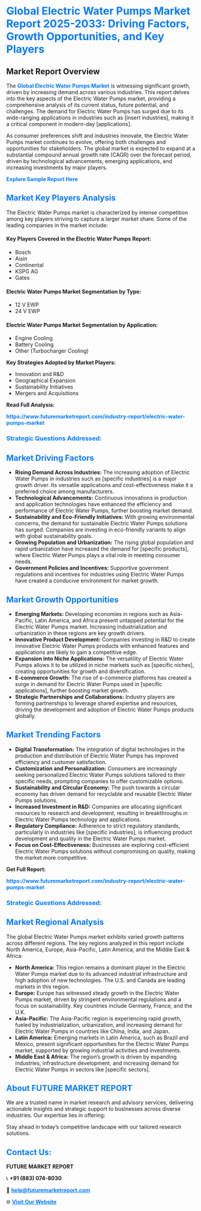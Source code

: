 <h1 style="color: #007BFF;">Global Electric Water Pumps Market Report 2025-2033: Driving Factors, Growth Opportunities, and Key Players</h1>

<section id="overview">
<h2>Market Report Overview</h2>
<p>The <a href="https://www.futuremarketreport.com/industry-report/electric-water-pumps-market" style="color: #007BFF; text-decoration: none;"><strong>Global Electric Water Pumps Market</strong></a> is witnessing significant growth, driven by increasing demand across various industries. This report delves into the key aspects of the Electric Water Pumps market, providing a comprehensive analysis of its current status, future potential, and challenges. The demand for Electric Water Pumps has surged due to its wide-ranging applications in industries such as [insert industries], making it a critical component in modern-day [applications].</p>
<p>As consumer preferences shift and industries innovate, the Electric Water Pumps market continues to evolve, offering both challenges and opportunities for stakeholders. The global market is expected to expand at a substantial compound annual growth rate (CAGR) over the forecast period, driven by technological advancements, emerging applications, and increasing investments by major players.</p>
</section>

<section id="overview">
<p><a href="https://www.futuremarketreport.com/request-sample/reportId=84302" style="color: #007BFF; text-decoration: none;"><strong>Explore Sample Report Here</strong></a></p>
</section>

<section id="key-players">
<h2 style="color: #007BFF;">Market Key Players Analysis</h2>
<p>The Electric Water Pumps market is characterized by intense competition among key players striving to capture a larger market share. Some of the leading companies in the market include:</p>
<h4>Key Players Covered in the Electric Water Pumps Report:</h4>
<ul><li>Bosch</li><li>Aisin</li><li>Continental</li><li>KSPG AG</li><li>Gates</li></ul>
<h4>Electric Water Pumps Market Segmentation by Type:</h4>
<ul><li>12 V EWP</li><li>24 V EWP</li></ul>

<h4>Electric Water Pumps Market Segmentation by Application:</h4>
<ul><li>Engine Cooling</li><li>Battery Cooling</li><li>Other (Turbocharger Cooling)</li></ul>
<p><strong>Key Strategies Adopted by Market Players:</strong></p>
<ul>
<li>Innovation and R&D</li>
<li>Geographical Expansion</li>
<li>Sustainability Initiatives</li>
<li>Mergers and Acquisitions</li>
</ul>
</section>

<section>
<p><strong>Read Full Analysis: </strong></p><a href="https://www.futuremarketreport.com/industry-report/electric-water-pumps-market" style="color: #007BFF; text-decoration: none;"><strong>https://www.futuremarketreport.com/industry-report/electric-water-pumps-market</strong></a>
<h3 style="color: #007BFF;">Strategic Questions Addressed:</h3>
</section>

<section id="driving-factors">
<h2 style="color: #007BFF;">Market Driving Factors</h2>
<ul>
<li><strong>Rising Demand Across Industries:</strong> The increasing adoption of Electric Water Pumps in industries such as [specific industries] is a major growth driver. Its versatile applications and cost-effectiveness make it a preferred choice among manufacturers.</li>
<li><strong>Technological Advancements:</strong> Continuous innovations in production and application technologies have enhanced the efficiency and performance of Electric Water Pumps, further boosting market demand.</li>
<li><strong>Sustainability and Eco-Friendly Initiatives:</strong> With growing environmental concerns, the demand for sustainable Electric Water Pumps solutions has surged. Companies are investing in eco-friendly variants to align with global sustainability goals.</li>
<li><strong>Growing Population and Urbanization:</strong> The rising global population and rapid urbanization have increased the demand for [specific products], where Electric Water Pumps plays a vital role in meeting consumer needs.</li>
<li><strong>Government Policies and Incentives:</strong> Supportive government regulations and incentives for industries using Electric Water Pumps have created a conducive environment for market growth.</li>
</ul>
</section>

<section id="growth-opportunities">
<h2 style="color: #007BFF;">Market Growth Opportunities</h2>
<ul>
<li><strong>Emerging Markets:</strong> Developing economies in regions such as Asia-Pacific, Latin America, and Africa present untapped potential for the Electric Water Pumps market. Increasing industrialization and urbanization in these regions are key growth drivers.</li>
<li><strong>Innovative Product Development:</strong> Companies investing in R&D to create innovative Electric Water Pumps products with enhanced features and applications are likely to gain a competitive edge.</li>
<li><strong>Expansion into Niche Applications:</strong> The versatility of Electric Water Pumps allows it to be utilized in niche markets such as [specific niches], creating opportunities for growth and diversification.</li>
<li><strong>E-commerce Growth:</strong> The rise of e-commerce platforms has created a surge in demand for Electric Water Pumps used in [specific applications], further boosting market growth.</li>
<li><strong>Strategic Partnerships and Collaborations:</strong> Industry players are forming partnerships to leverage shared expertise and resources, driving the development and adoption of Electric Water Pumps products globally.</li>
</ul>
</section>

<section id="trending-factors">
<h2 style="color: #007BFF;">Market Trending Factors</h2>
<ul>
<li><strong>Digital Transformation:</strong> The integration of digital technologies in the production and distribution of Electric Water Pumps has improved efficiency and customer satisfaction.</li>
<li><strong>Customization and Personalization:</strong> Consumers are increasingly seeking personalized Electric Water Pumps solutions tailored to their specific needs, prompting companies to offer customizable options.</li>
<li><strong>Sustainability and Circular Economy:</strong> The push towards a circular economy has driven demand for recyclable and reusable Electric Water Pumps solutions.</li>
<li><strong>Increased Investment in R&D:</strong> Companies are allocating significant resources to research and development, resulting in breakthroughs in Electric Water Pumps technology and applications.</li>
<li><strong>Regulatory Compliance:</strong> Adherence to strict regulatory standards, particularly in industries like [specific industries], is influencing product development and quality in the Electric Water Pumps market.</li>
<li><strong>Focus on Cost-Effectiveness:</strong> Businesses are exploring cost-efficient Electric Water Pumps solutions without compromising on quality, making the market more competitive.</li>
</ul>
</section>

<section>
<p><strong>Get Full Report: </strong></p><a href="https://www.futuremarketreport.com/industry-report/electric-water-pumps-market" style="color: #007BFF; text-decoration: none;"><strong>https://www.futuremarketreport.com/industry-report/electric-water-pumps-market</strong></a>
<h3 style="color: #007BFF;">Strategic Questions Addressed:</h3>
</section>


<section id="regional-analysis">
<h2 style="color: #007BFF;">Market Regional Analysis</h2>
<p>The global Electric Water Pumps market exhibits varied growth patterns across different regions. The key regions analyzed in this report include North America, Europe, Asia-Pacific, Latin America, and the Middle East & Africa:</p>
<ul>
<li><strong>North America:</strong> This region remains a dominant player in the Electric Water Pumps market due to its advanced industrial infrastructure and high adoption of new technologies. The U.S. and Canada are leading markets in this region.</li>
<li><strong>Europe:</strong> Europe has witnessed steady growth in the Electric Water Pumps market, driven by stringent environmental regulations and a focus on sustainability. Key countries include Germany, France, and the U.K.</li>
<li><strong>Asia-Pacific:</strong> The Asia-Pacific region is experiencing rapid growth, fueled by industrialization, urbanization, and increasing demand for Electric Water Pumps in countries like China, India, and Japan.</li>
<li><strong>Latin America:</strong> Emerging markets in Latin America, such as Brazil and Mexico, present significant opportunities for the Electric Water Pumps market, supported by growing industrial activities and investments.</li>
<li><strong>Middle East & Africa:</strong> The region’s growth is driven by expanding industries, infrastructure development, and increasing demand for Electric Water Pumps in sectors like [specific sectors].</li>
</ul>
</section>

<footer>
<h2 style="color: #007BFF;">About FUTURE MARKET REPORT</h2>
<p>We are a trusted name in market research and advisory services, delivering actionable insights and strategic support to businesses across diverse industries. Our expertise lies in offering:</p>

<p>Stay ahead in today’s competitive landscape with our tailored research solutions.</p>

<h2 style="color: #007BFF;">Contact Us:</h2>
<p><strong>FUTURE MARKET REPORT</strong></p>
<p>📞 <strong>+91 (883) 074-8030</strong></p>
<p>📧 <strong><a href="mailto:help@futuremarketreport.com" style="color: #007BFF;">help@futuremarketreport.com</a></strong></p>
<p>🌐 <strong><a href="https://www.futuremarketreport.com/" style="color: #007BFF;">Visit Our Website</a></strong></p>
</footer>